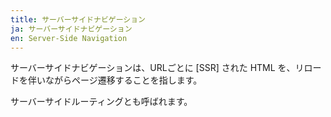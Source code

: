 ```yaml
---
title: サーバーサイドナビゲーション
ja: サーバーサイドナビゲーション
en: Server-Side Navigation
---
```


サーバーサイドナビゲーションは、URLごとに [SSR] された HTML を、リロードを伴いながらページ遷移することを指します。

サーバーサイドルーティングとも呼ばれます。